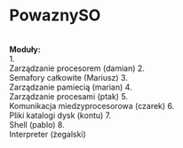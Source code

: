 # PowaznySO
<BR>
<B>Moduły:</b><BR>
1.<BR> Zarządzanie procesorem (damian)
  2.<BR> Semafory całkowite (Mariusz)
  3.<BR> Zarządzanie pamiecią (marian)
  4.<BR> Zarządzanie procesami (ptak)
  5.<BR> Komunikacja miedzyprocesorowa (czarek)
  6.<BR> Pliki katalogi dysk (kontu)
  7.<BR> Shell (pablo)
  8.<BR> Interpreter (żegalski)
